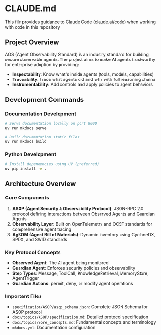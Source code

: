 # CLAUDE.md

This file provides guidance to Claude Code (claude.ai/code) when working with code in this repository.

## Project Overview

AOS (Agent Observability Standard) is an industry standard for building secure observable agents. The project aims to make AI agents trustworthy for enterprise adoption by providing:
- **Inspectability**: Know what's inside agents (tools, models, capabilities)
- **Traceability**: Trace what agents did and why with full reasoning chains
- **Instrumentability**: Add controls and apply policies to agent behaviors

## Development Commands

### Documentation Development
```bash
# Serve documentation locally on port 8000
uv run mkdocs serve

# Build documentation static files
uv run mkdocs build
```

### Python Development
```bash
# Install dependencies using UV (preferred)
uv pip install -e .
```

## Architecture Overview

### Core Components
1. **ASOP (Agent Security & Observability Protocol)**: JSON-RPC 2.0 protocol defining interactions between Observed Agents and Guardian Agents
2. **Observability Layer**: Built on OpenTelemetry and OCSF standards for comprehensive agent tracing
3. **AgBOM (Agent Bill of Materials)**: Dynamic inventory using CycloneDX, SPDX, and SWID standards

### Key Protocol Concepts
- **Observed Agent**: The AI agent being monitored
- **Guardian Agent**: Enforces security policies and observability
- **Step Types**: Message, ToolCall, KnowledgeRetrieval, MemoryStore, AgentTrigger
- **Guardian Actions**: permit, deny, or modify agent operations

### Important Files
- `specification/ASOP/asop_schema.json`: Complete JSON Schema for ASOP protocol
- `docs/topics/ASOP/specification.md`: Detailed protocol specification
- `docs/topics/core_concepts.md`: Fundamental concepts and terminology
- `mkdocs.yml`: Documentation configuration